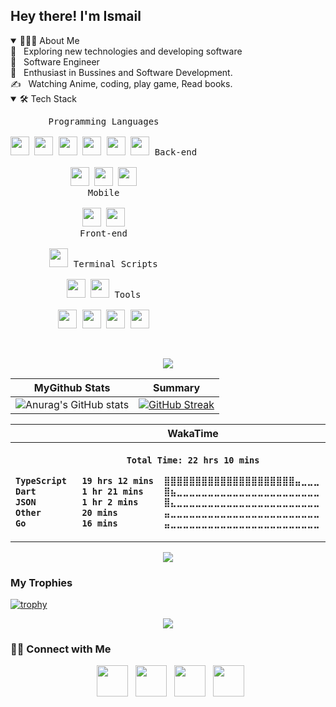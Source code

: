 <h2> Hey there! I'm Ismail</h2>

<details open>
<summary>👨🏻‍💻 About Me</summary>
<!-- 🔭 &nbsp; I’m currently learning Flutter <br> -->
🤔 &nbsp; Exploring new technologies and developing software <br>
<!-- 🎓 &nbsp; Science in High School and now i;m studying in Pondok Programmer. <br> -->
💼 &nbsp; Software Engineer <br>
🌱 &nbsp; Enthusiast in Bussines and Software Development. <br>
✍️ &nbsp; Watching Anime, coding, play game, Read books. <br>
</details>

<details open>
<summary>🛠 Tech Stack</summary>
<p style="display: inline-block;" align="center">
  <kbd>
    <kbd>Programming Languages</kbd>
    <br>
    <br>
    <img width="30px" src="https://cdn.jsdelivr.net/gh/devicons/devicon/icons/java/java-original.svg" />
    <img width="30px" src="https://cdn.jsdelivr.net/gh/devicons/devicon/icons/javascript/javascript-original.svg" />
    <img width="30px" src="https://cdn.jsdelivr.net/gh/devicons/devicon/icons/typescript/typescript-original.svg" />
    <img width="30px" src="https://cdn.jsdelivr.net/gh/devicons/devicon/icons/kotlin/kotlin-original.svg" />
    <img width="30px" src="https://cdn.jsdelivr.net/gh/devicons/devicon/icons/dart/dart-original.svg" />
    <img width="30px" src="https://cdn.jsdelivr.net/gh/devicons/devicon/icons/go/go-original.svg" />      
          
          
          
  </kbd>
  <kbd>
    <kbd>Back-end</kbd>
    <br>
    <br>
    <img width="30px" src="https://cdn.jsdelivr.net/gh/devicons/devicon/icons/nodejs/nodejs-original.svg" />
    <img width="30px" src="https://cdn.jsdelivr.net/gh/devicons/devicon@latest/icons/spring/spring-original.svg" />
    <img width="30px" src="https://cdn.jsdelivr.net/gh/devicons/devicon/icons/go/go-original.svg" />     
    <br>
    
  </kbd>
   <kbd>
    <kbd>Mobile</kbd>
    <br>
    <br>
    <img width="30px" src="https://cdn.jsdelivr.net/gh/devicons/devicon/icons/react/react-original.svg" />
    <img width="30px" src="https://cdn.jsdelivr.net/gh/devicons/devicon/icons/flutter/flutter-original.svg" />   
    <br>
  </kbd>
  <kbd>
    <kbd>Front-end</kbd>
    <br>
    <br>
    <img width="30px" src="https://cdn.jsdelivr.net/gh/devicons/devicon/icons/react/react-original.svg" />
          
  </kbd>
  <kbd>
    <kbd>Terminal Scripts</kbd>
    <br>
    <br>
    <img width="30px" src="https://cdn.jsdelivr.net/gh/devicons/devicon/icons/bash/bash-original.svg" />
    <img width="30px" src="https://cdn.jsdelivr.net/gh/devicons/devicon/icons/vim/vim-original.svg" />
  </kbd>
  <kbd>
    <kbd>Tools</kbd>
    <br>
    <br>
    <img width="30px" src="https://cdn.jsdelivr.net/gh/devicons/devicon/icons/vim/vim-original.svg" />
    <img width="30px" src="https://cdn.jsdelivr.net/gh/devicons/devicon/icons/vscode/vscode-original.svg" />
    <img width="30px" src="https://cdn.jsdelivr.net/gh/devicons/devicon/icons/intellij/intellij-original.svg" />
    <img width="30px" src="https://cdn.jsdelivr.net/gh/devicons/devicon/icons/androidstudio/androidstudio-original.svg" />
          
  </kbd>
  <!-- <kbd>
    <kbd>Database</kbd>
    <br>
    <br>
    <img width="30px" src="https://cdn.jsdelivr.net/gh/devicons/devicon/icons/mysql/mysql-plain.svg" />
    <img width="30px" src="https://cdn.jsdelivr.net/gh/devicons/devicon/icons/microsoftsqlserver/microsoftsqlserver-plain.svg" />
    <img width="30px" src="https://cdn.jsdelivr.net/gh/devicons/devicon/icons/mongodb/mongodb-plain.svg" />
  </kbd> -->
  <br>
  <br>
  <!-- <kbd>
    <kbd>Data Science & AI</kbd>
    <br>
    <br>
    <img width="30px" src="https://cdn.jsdelivr.net/gh/devicons/devicon/icons/tensorflow/tensorflow-original.svg" />
    <img width="30px" src="https://cdn.jsdelivr.net/gh/devicons/devicon/icons/numpy/numpy-original.svg" />
    <img width="30px" src="https://cdn.jsdelivr.net/gh/devicons/devicon/icons/pandas/pandas-original.svg" />
  </kbd> -->
 
  <!-- <kbd>
    <kbd>System, Networking & Deployment</kbd>
    <br>
    <br>
    <img width="30px" src="https://cdn.jsdelivr.net/gh/devicons/devicon/icons/heroku/heroku-plain.svg" />
    <img width="30px" src="https://cdn.jsdelivr.net/gh/devicons/devicon/icons/azure/azure-plain.svg" />
    <img width="30px" src="https://cdn.jsdelivr.net/gh/devicons/devicon/icons/git/git-plain.svg" />
    <img width="30px" src="https://cdn.jsdelivr.net/gh/devicons/devicon/icons/docker/docker-plain.svg" />
  </kbd> -->
  
   <!-- <kbd>
    <kbd>Game Development</kbd>
    <br>
    <br>
    <img width="30px" src="https://cdn.jsdelivr.net/gh/devicons/devicon/icons/unity/unity-original.svg" />
  </kbd> -->
</p>
</details>

<p  align="center">
<img src="https://user-images.githubusercontent.com/73097560/115834477-dbab4500-a447-11eb-908a-139a6edaec5c.gif"> 

  <br>

  | MyGithub Stats  |  Summary  | 
  |-------------- | -------------- | 
  | ![Anurag's GitHub stats](https://github-readme-stats.vercel.app/api?username=itzmail&show_icons=true&theme=tokyonight) | [![GitHub Streak](https://github-readme-streak-stats.herokuapp.com/?user=itzmail&theme=tokyonight)](https://git.io/streak-stats) | 
  


 <table align="center"> 
  <tr align="center">
    <th >WakaTime</th>
  </tr>
  <tr>
  <th>

  <!-- [![willianrod's wakatime stats](https://github-readme-stats.vercel.app/api/wakatime?username=itzmail&theme=tokyonight)](https://github.com/anuraghazra/github-readme-stats)  -->
  <!--START_SECTION:waka-->

```txt
Total Time: 22 hrs 10 mins

TypeScript   19 hrs 12 mins  ⣿⣿⣿⣿⣿⣿⣿⣿⣿⣿⣿⣿⣿⣿⣿⣿⣿⣿⣿⣿⣿⣤⣀⣀⣀   85.27 %
Dart         1 hr 21 mins    ⣿⣦⣀⣀⣀⣀⣀⣀⣀⣀⣀⣀⣀⣀⣀⣀⣀⣀⣀⣀⣀⣀⣀⣀⣀   06.06 %
JSON         1 hr 2 mins     ⣿⣄⣀⣀⣀⣀⣀⣀⣀⣀⣀⣀⣀⣀⣀⣀⣀⣀⣀⣀⣀⣀⣀⣀⣀   04.61 %
Other        20 mins         ⣤⣀⣀⣀⣀⣀⣀⣀⣀⣀⣀⣀⣀⣀⣀⣀⣀⣀⣀⣀⣀⣀⣀⣀⣀   01.53 %
Go           16 mins         ⣤⣀⣀⣀⣀⣀⣀⣀⣀⣀⣀⣀⣀⣀⣀⣀⣀⣀⣀⣀⣀⣀⣀⣀⣀   01.25 %
```

<!--END_SECTION:waka-->
  
  </th>
  </tr>
 </table>

 <p  align="center">
<img src="https://user-images.githubusercontent.com/73097560/115834477-dbab4500-a447-11eb-908a-139a6edaec5c.gif"> 

<h3>My Trophies</h3>

 [![trophy](https://github-profile-trophy.vercel.app/?username=itzmail&theme=tokyonight)](https://**github**.com/ryo-ma/github-profile-trophy)

 <p  align="center">
<img src="https://user-images.githubusercontent.com/73097560/115834477-dbab4500-a447-11eb-908a-139a6edaec5c.gif">

<h3> 🤝🏻 Connect with Me </h3>

<p align="center">
&nbsp; <a href="https://twitter.com/iT_Tzmail" target="_blank" rel="noopener noreferrer"><img src="https://img.icons8.com/plasticine/100/000000/twitter.png" width="50" /></a>  
&nbsp; <a href="https://www.instagram.com/ismailify" target="_blank" rel="noopener noreferrer"><img src="https://img.icons8.com/plasticine/100/000000/instagram-new.png" width="50" /></a>  
&nbsp; <a href="https://www.facebook.com/ismail.nuralam.12/" target="_blank" rel="noopener noreferrer"><img src="https://img.icons8.com/plasticine/100/000000/facebook.png" width="50" /></a>
&nbsp; <a href="mailto:ismailnuralam@gmail.com" target="_blank" rel="noopener noreferrer"><img src="https://img.icons8.com/plasticine/100/000000/gmail.png"  width="50" /></a>
</p>
